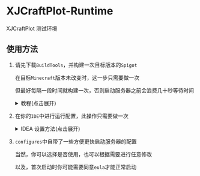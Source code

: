 # XJCraftPlot-Runtime
XJCraftPlot 测试环境

## 使用方法
1. 请先下载`BuildTools`，并构建一次目标版本的`Spigot`

    在目标`Minecraft`版本未改变时，这一步只需要做一次

    但最好每隔一段时间就构建一次，否则启动服务器之前会浪费几十秒等待时间

    <details>
    <summary>教程(点击展开)</summary>

    1. 到[下载页](https://hub.spigotmc.org/jenkins/job/BuildTools)下载`BuildTools`
    2. 执行`java -jar BuildTools.jar --rev <目标 Minecraft 版本>`来构建`Spigot`

        如`java -jar BuildTools.jar --rev 1.14.2`
    </details>
2. 在你的`IDE`中进行运行配置，此操作只需要做一次

    <details>
    <summary>IDEA 设置方法(点击展开)</summary>

    1. 在菜单中找到`Run` -> `Edit Configurations...`
    2. 点击左上角的加号(➕)，新建一个`Application`
    3. 将上方的`Name`改为你想使用的名字，如`Spigot`
    4. `Main class`填写为`org.bukkit.craftbukkit.Main`
    5. `Working directory`填写为`runtime/runtime/`
    6. `Use classpath of module`选择为`XJCraftPlot.runtime.main`
    7. 在下方的`Before launch`中，选中默认带的`Build`，然后点击减号(➖)移除它
    8. 点击`Before launch`中的加号(➕)，选择`Run Extenal tool`
    9. 在弹出的窗口中点击加号(➕)
    10. 在弹出的窗口中
        * `Name`填写为`Copy Plugin File(XJCraftPlot)`
        * `Program`填写为`runtime/init.sh`
        * `Working directory`填写为`$ProjectFileDir$`
    11. 最后一路 OK，直到关掉从第一步开始打开的所有窗口
    12. 现在你可以点击右上角的运行或调试按钮进行测试了
    </details>
3. `configures`中自带了一些方便更快启动服务器的配置

    当然，你可以选择是否使用，也可以根据需要进行任意修改

    以及，首次启动时你可能需要同意`eula`才能正常启动
